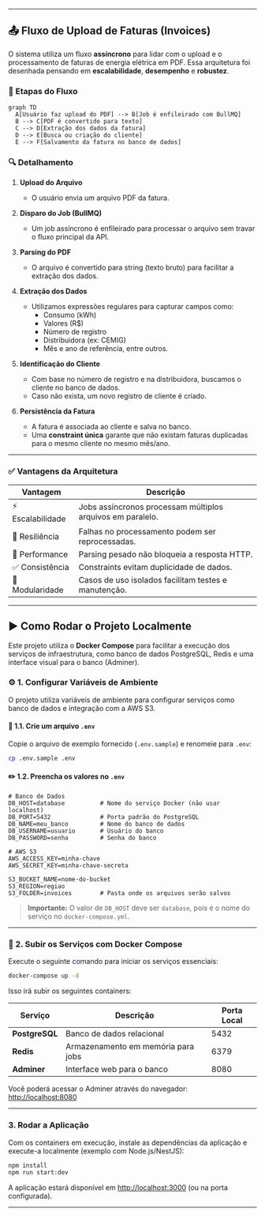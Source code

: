 
---

## 📤 Fluxo de Upload de Faturas (Invoices)

O sistema utiliza um fluxo **assíncrono** para lidar com o upload e o processamento de faturas de energia elétrica em PDF. Essa arquitetura foi desenhada pensando em **escalabilidade**, **desempenho** e **robustez**.

### 🧭 Etapas do Fluxo

```mermaid
graph TD
  A[Usuário faz upload do PDF] --> B[Job é enfileirado com BullMQ]
  B --> C[PDF é convertido para texto]
  C --> D[Extração dos dados da fatura]
  D --> E[Busca ou criação do cliente]
  E --> F[Salvamento da fatura no banco de dados]
```

### 🔍 Detalhamento

1. **Upload do Arquivo**
   - O usuário envia um arquivo PDF da fatura.

2. **Disparo do Job (BullMQ)**
   - Um job assíncrono é enfileirado para processar o arquivo sem travar o fluxo principal da API.

3. **Parsing do PDF**
   - O arquivo é convertido para string (texto bruto) para facilitar a extração dos dados.

4. **Extração dos Dados**
   - Utilizamos expressões regulares para capturar campos como:
     - Consumo (kWh)
     - Valores (R$)
     - Número de registro
     - Distribuidora (ex: CEMIG)
     - Mês e ano de referência, entre outros.

5. **Identificação do Cliente**
   - Com base no número de registro e na distribuidora, buscamos o cliente no banco de dados.
   - Caso não exista, um novo registro de cliente é criado.

6. **Persistência da Fatura**
   - A fatura é associada ao cliente e salva no banco.
   - Uma **constraint única** garante que não existam faturas duplicadas para o mesmo cliente no mesmo mês/ano.

---

### ✅ Vantagens da Arquitetura

| Vantagem                          | Descrição                                                                 |
|----------------------------------|---------------------------------------------------------------------------|
| ⚡ Escalabilidade                 | Jobs assíncronos processam múltiplos arquivos em paralelo.               |
| 🔁 Resiliência                   | Falhas no processamento podem ser reprocessadas.                         |
| 🚀 Performance                   | Parsing pesado não bloqueia a resposta HTTP.                             |
| ✅ Consistência                   | Constraints evitam duplicidade de dados.                                 |
| 🧩 Modularidade                   | Casos de uso isolados facilitam testes e manutenção.                     |

---

## ▶️ Como Rodar o Projeto Localmente

Este projeto utiliza o **Docker Compose** para facilitar a execução dos serviços de infraestrutura, como banco de dados PostgreSQL, Redis e uma interface visual para o banco (Adminer).


### ⚙️ 1. Configurar Variáveis de Ambiente

O projeto utiliza variáveis de ambiente para configurar serviços como banco de dados e integração com a AWS S3.

#### 📄 1.1. Crie um arquivo `.env`

Copie o arquivo de exemplo fornecido (`.env.sample`) e renomeie para `.env`:

```bash
cp .env.sample .env
```

#### ✏️ 1.2. Preencha os valores no `.env`

```env
# Banco de Dados
DB_HOST=database          # Nome do serviço Docker (não usar localhost)
DB_PORT=5432              # Porta padrão do PostgreSQL
DB_NAME=meu_banco         # Nome do banco de dados
DB_USERNAME=usuario       # Usuário do banco
DB_PASSWORD=senha         # Senha do banco

# AWS S3
AWS_ACCESS_KEY=minha-chave
AWS_SECRET_KEY=minha-chave-secreta

S3_BUCKET_NAME=nome-do-bucket
S3_REGION=regiao
S3_FOLDER=invoices        # Pasta onde os arquivos serão salvos
```

>  **Importante:** O valor de `DB_HOST` deve ser `database`, pois é o nome do serviço no `docker-compose.yml`.

---

### 🐳 2. Subir os Serviços com Docker Compose

Execute o seguinte comando para iniciar os serviços essenciais:

```bash
docker-compose up -d
```

Isso irá subir os seguintes containers:

| Serviço    | Descrição                            | Porta Local |
|------------|--------------------------------------|-------------|
| **PostgreSQL** | Banco de dados relacional           | 5432        |
| **Redis**      | Armazenamento em memória para jobs | 6379        |
| **Adminer**    | Interface web para o banco         | 8080        |

Você poderá acessar o Adminer através do navegador:  
[http://localhost:8080](http://localhost:8080)

---

### 3. Rodar a Aplicação

Com os containers em execução, instale as dependências da aplicação e execute-a localmente (exemplo com Node.js/NestJS):

```bash
npm install
npm run start:dev
```

A aplicação estará disponível em [http://localhost:3000](http://localhost:3000) (ou na porta configurada).

---

